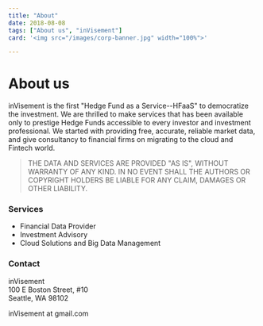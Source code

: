 ```yaml
---
title: "About"
date: 2018-08-08
tags: ["About us", "inVisement"]
card: '<img src="/images/corp-banner.jpg" width="100%">'

---
```



# About us
inVisement is the first "Hedge Fund as a Service--HFaaS" to democratize the investment. We are thrilled to make services that has been available only to prestige Hedge Funds accessible to every investor and investment professional. We started with providing free, accurate, reliable market data, and give consultancy to financial firms on migrating to the cloud and Fintech world.  

>THE DATA AND SERVICES ARE PROVIDED "AS IS", WITHOUT WARRANTY OF ANY KIND. 
IN NO EVENT SHALL THE AUTHORS OR COPYRIGHT HOLDERS BE LIABLE FOR ANY CLAIM, DAMAGES OR OTHER
LIABILITY.

### Services
- Financial Data Provider
- Investment Advisory
- Cloud Solutions and Big Data Management

### Contact
inVisement  
100 E Boston Street, #10  
Seattle, WA 98102  

inVisement at gmail.com


